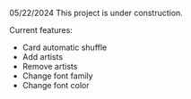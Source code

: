 05/22/2024
This project is under construction.

Current features:
- Card automatic shuffle
- Add artists
- Remove artists
- Change font family
- Change font color
